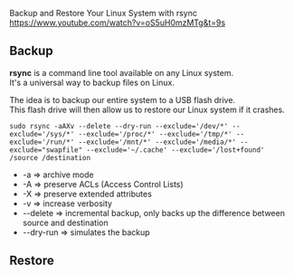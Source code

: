 Backup and Restore Your Linux System with rsync  
https://www.youtube.com/watch?v=oS5uH0mzMTg&t=9s  

## Backup

**rsync** is a command line tool available on any Linux system.  
It's a universal way to backup files on Linux.  

The idea is to backup our entire system to a USB flash drive.  
This flash drive will then allow us to restore our Linux system if it crashes.  
```
sudo rsync -aAXv --delete --dry-run --exclude='/dev/*' --exclude='/sys/*' --exclude='/proc/*' --exclude='/tmp/*' --exclude='/run/*' --exclude='/mnt/*' --exclude='/media/*' --exclude="swapfile" --exclude='~/.cache' --exclude='/lost+found' /source /destination
```
- -a => archive mode
- -A => preserve ACLs (Access Control Lists)
- -X => preserve extended attributes
- -v => increase verbosity
- --delete => incremental backup, only backs up the difference between source and destination
- --dry-run => simulates the backup


## Restore

